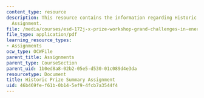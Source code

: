 ```yaml
---
content_type: resource
description: This resource contains the information regarding Historic Prize Summary
  Assignment.
file: /media/courses/esd-172j-x-prize-workshop-grand-challenges-in-energy-fall-2009/46b469fef61b0b145ef94fcb7a3544f4_MITESD_172JF09_assn2.pdf
file_type: application/pdf
learning_resource_types:
- Assignments
ocw_type: OCWFile
parent_title: Assignments
parent_type: CourseSection
parent_uid: 1b0ed8a8-02b2-05e5-d530-01c089d4e3da
resourcetype: Document
title: Historic Prize Summary Assignment
uid: 46b469fe-f61b-0b14-5ef9-4fcb7a3544f4
---
```

